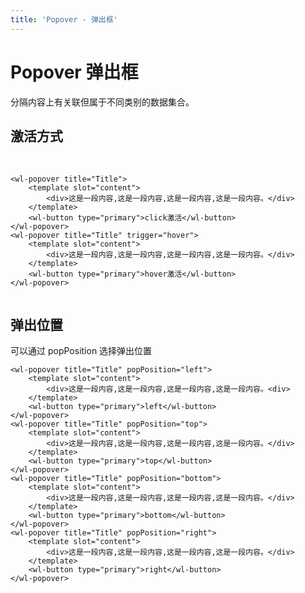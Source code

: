 ```yaml
---
title: 'Popover - 弹出框'
---
```

# Popover 弹出框
分隔内容上有关联但属于不同类别的数据集合。

## 激活方式
&nbsp;

<ClientOnly>
  <popover-demo-base></popover-demo-base>
</ClientOnly>

```vue
<wl-popover title="Title">
    <template slot="content">
        <div>这是一段内容,这是一段内容,这是一段内容,这是一段内容。</div>
    </template>
    <wl-button type="primary">click激活</wl-button>
</wl-popover>
<wl-popover title="Title" trigger="hover">
    <template slot="content">
        <div>这是一段内容,这是一段内容,这是一段内容,这是一段内容。</div>
    </template>
    <wl-button type="primary">hover激活</wl-button>
</wl-popover>


```

## 弹出位置

可以通过 popPosition 选择弹出位置

<ClientOnly>
  <popover-demo-popposition></popover-demo-popposition>
</ClientOnly>

```vue
<wl-popover title="Title" popPosition="left">
    <template slot="content">
        <div>这是一段内容,这是一段内容,这是一段内容,这是一段内容。<div>
    </template>
    <wl-button type="primary">left</wl-button>
</wl-popover>
<wl-popover title="Title" popPosition="top">
    <template slot="content">
        <div>这是一段内容,这是一段内容,这是一段内容,这是一段内容。</div>
    </template>
    <wl-button type="primary">top</wl-button>
</wl-popover>
<wl-popover title="Title" popPosition="bottom">
    <template slot="content">
        <div>这是一段内容,这是一段内容,这是一段内容,这是一段内容。</div>
    </template>
    <wl-button type="primary">bottom</wl-button>
</wl-popover>
<wl-popover title="Title" popPosition="right">
    <template slot="content">
        <div>这是一段内容,这是一段内容,这是一段内容,这是一段内容。</div>
    </template>
    <wl-button type="primary">right</wl-button>
</wl-popover>
```